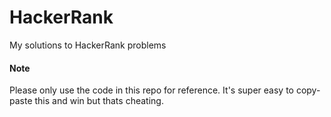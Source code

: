 # HackerRank
My solutions to HackerRank problems

#### Note
Please only use the code in this repo for reference. It's super easy to copy-paste this and win but thats cheating. 
